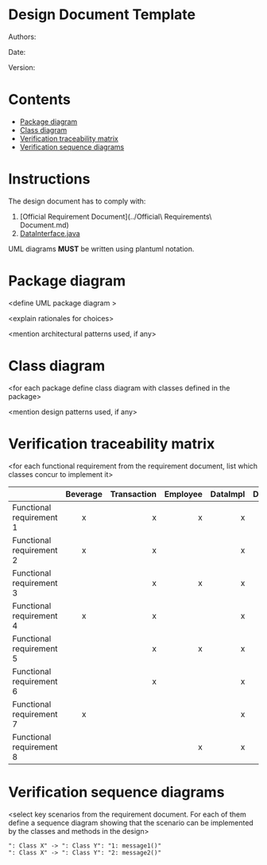 # Design Document Template

Authors:

Date:

Version:

# Contents

- [Package diagram](#package-diagram)
- [Class diagram](#class-diagram)
- [Verification traceability matrix](#verification-traceability-matrix)
- [Verification sequence diagrams](#verification-sequence-diagrams)

# Instructions

The design document has to comply with:
1. [Official Requirement Document](../Official\ Requirements\ Document.md)
2. [DataInterface.java](../src/main/java/it/polito/latazza/data/DataInterface.java)

UML diagrams **MUST** be written using plantuml notation.

# Package diagram

\<define UML package diagram >

\<explain rationales for choices> 

\<mention architectural patterns used, if any>


# Class diagram

\<for each package define class diagram with classes defined in the package>

\<mention design patterns used, if any>


# Verification traceability matrix

\<for each functional requirement from the requirement document, list which classes concur to implement it>


|  | Beverage | Transaction  | Employee  | DataImpl | Database   | LaTazza |  Exception|
| ------------- |:-------------:| -----:| -----:| -------:|-------:|-------:| -------:|
| Functional requirement 1  | x | x  | x | x| x| x | x|
| Functional requirement 2  |  x|  x| |x |x |x | x|
| Functional requirement 3  |  | x |x |x |x | |x |
| Functional requirement 4  |  x| x | | x|x |x |x |
| Functional requirement 5  |  |  x| x| x| x| | x|
| Functional requirement 6  |  | x | | x| x| | x|
| Functional requirement 7  | x |  | |x |x | |x |
| Functional requirement 8  |  |  |x | x| x| | x|


# Verification sequence diagrams 
\<select key scenarios from the requirement document. For each of them define a sequence diagram showing that the scenario can be implemented by the classes and methods in the design>

```plantuml
": Class X" -> ": Class Y": "1: message1()"
": Class X" -> ": Class Y": "2: message2()"
```
